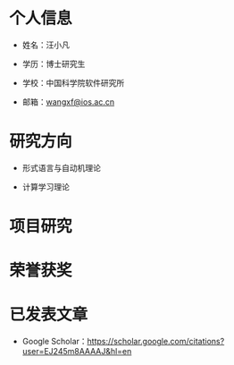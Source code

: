 # 个人信息

- 姓名：汪小凡

- 学历：博士研究生

- 学校：中国科学院软件研究所

- 邮箱：wangxf@ios.ac.cn


# 研究方向

- 形式语言与自动机理论

- 计算学习理论

# 项目研究

# 荣誉获奖

# 已发表文章

- Google Scholar：https://scholar.google.com/citations?user=EJ245m8AAAAJ&hl=en
